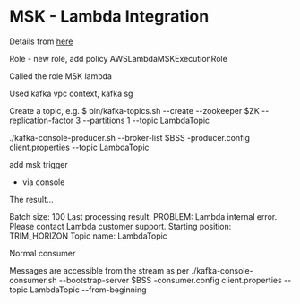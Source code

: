 # MSK - Lambda Integration

Details from [here](https://docs.aws.amazon.com/lambda/latest/dg/msk-permissions.html)

Role - new role, add policy AWSLambdaMSKExecutionRole

Called the role MSK lambda

Used kafka vpc context, kafka sg

Create a topic, e.g. $ bin/kafka-topics.sh --create --zookeeper $ZK --replication-factor 3 --partitions 1 --topic LambdaTopic

./kafka-console-producer.sh --broker-list $BSS -producer.config client.properties --topic LambdaTopic


add msk trigger

* via console

The result...

Batch size: 100
Last processing result: PROBLEM: Lambda internal error. Please contact Lambda customer support.
Starting position: TRIM_HORIZON
Topic name: LambdaTopic

Normal consumer

Messages are accessible from the stream as per  ./kafka-console-consumer.sh --bootstrap-server $BSS -consumer.config client.properties --topic LambdaTopic --from-beginning


